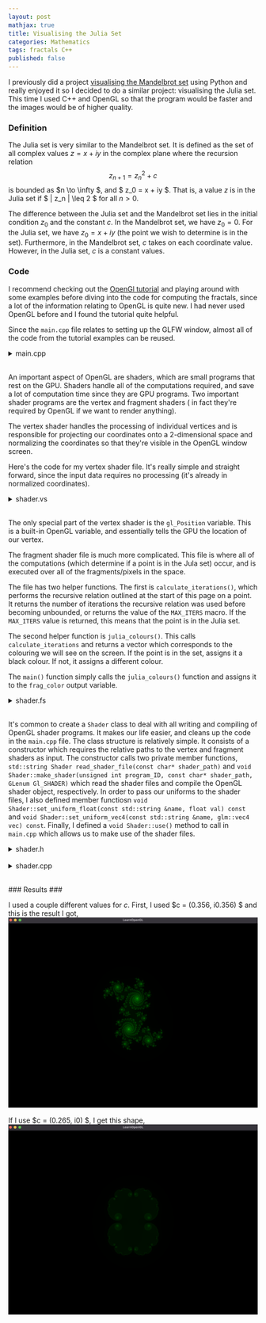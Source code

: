 ```yaml
---
layout: post
mathjax: true 
title: Visualising the Julia Set
categories: Mathematics
tags: fractals C++ 
published: false
---
```


I previously did a project [visualising the Mandelbrot set](https://joeclayton13.github.io/mathematics/2020/12/25/Mandelbrot/) using Python and really enjoyed it so I decided to do a similar project: visualising the Julia set. This time I used C++ and OpenGL so that the program would be faster and the images would be of higher quality. 


### Definition ### 

The Julia set is very similar to the Mandelbrot set. It is defined as the set of all complex values $z = x + iy$ in the complex plane where the recursion relation 
$$
z_{n+1} = z_n^2 + c
$$
is bounded as $n \to \infty $, and $ z_0 = x + iy $. That is, a value $z$ is in the Julia set if $ | z_n | \leq 2 $ for all $n > 0$.

The difference between the Julia set and the Mandelbrot set lies in the initial condition $z_0$ and the constant $c$. In the Mandelbrot set, we have $z_0 = 0$. For the Julia set, we have $z_0 = x + iy$ (the point we wish to determine is in the set). Furthermore, in the Mandelbrot set, $c$ takes on each coordinate value. However, in the Julia set, $c$ is a constant values. 



### Code ###

I recommend checking out the [OpenGl tutorial](https://learnopengl.com/Introduction) and playing around with some examples before diving into the code for computing the fractals, since a lot of the information relating to OpenGL is quite new. I had never used OpenGL before and I found the tutorial quite helpful. 


Since the ```main.cpp``` file relates to setting up the GLFW window, almost all of the code from the tutorial examples can be reused. 

<details>
<summary>main.cpp</summary>
<p>

```cpp
#include <glad/glad.h>
#include <GLFW/glfw3.h>
#include <glm/glm.hpp>
#include <glm/gtc/matrix_transform.hpp>
#include <glm/gtc/type_ptr.hpp>

#include <iostream>
#include <shader.h>


// Global variables for glfw window object
const int screen_width = 1080; 
const int screen_height = 1080; 


// Global variables for moving around the window 
float center_x {-0.5f}; 
float center_y {-0.25f};
float zoom {1.0f};


// Function to process input: checks if certain keys are pressed
// This function lets us move around on the screen
void processInput(GLFWwindow *window) 
{
    // If we press ESC, close window 
    if (glfwGetKey(window, GLFW_KEY_ESCAPE) == GLFW_PRESS)
    {
        glfwSetWindowShouldClose(window, true);
    }

    // Up
    if (glfwGetKey(window, GLFW_KEY_UP) == GLFW_PRESS)
    {
        center_y = center_y + 0.05f * zoom;

        if (center_y > 1.0f)
        {
            center_y = 1.0f;
        }
    }

    // Down 
    if (glfwGetKey(window, GLFW_KEY_DOWN) == GLFW_PRESS)
    {
        center_y = center_y - 0.05f * zoom;

        if (center_y < -1.0f)
        {
            center_y = -1.0f;
        }
    }

    // Left
    if (glfwGetKey(window, GLFW_KEY_LEFT) == GLFW_PRESS)
    {
        center_x = center_x - 0.05f * zoom;

        if (center_x > 1.0f)
        {
            center_x = 1.0f;
        }
    }

    // Right
    if (glfwGetKey(window, GLFW_KEY_RIGHT) == GLFW_PRESS)
    {
        center_x = center_x + 0.05f * zoom;

        if (center_x < -1.0f)
        {
            center_x = -1.0f;
        }
    }

    // Zoom Out 
    if (glfwGetKey(window, GLFW_KEY_LEFT_SHIFT) == GLFW_PRESS)
    {
        zoom = zoom * 1.02f;

        if (zoom > 1.0f) 
        {
            zoom = 1.0f; 
        }
    }

    // Zoom In
    if (glfwGetKey(window, GLFW_KEY_LEFT_CONTROL) == GLFW_PRESS)
    {
        zoom = zoom * 0.98f;

        if (zoom < 0.00001f) 
        {
            zoom = 0.00001f;
        }
    }
}

// Function for each time the window size changes
void framebuffer_size_callback(GLFWwindow *window, int height, int width) 
{
    // When the window size changes this function gets called back

    // viewport matches the new window dimensions
    glViewport(0,0,width, height);
}


float vertices[] = {
         1.0f,  1.0f, 0.0f, // top right
         1.0f, -1.0f, 0.0f, // bottom right
        -1.0f, -1.0f, 0.0f, // bottom left
        -1.0f,  1.0f, 0.0f  // top left
    };

unsigned int indices[] = {
    0, 1, 3, // first triangle
    1, 2, 3  // 2nd triangle
};


// Main 

int main()
{

    // initialize glfw and configure
    glfwInit(); 
    glfwWindowHint(GLFW_CONTEXT_VERSION_MAJOR, 3);
    glfwWindowHint(GLFW_CONTEXT_VERSION_MINOR, 3);
    glfwWindowHint(GLFW_OPENGL_PROFILE, GLFW_OPENGL_CORE_PROFILE);

    // Using Apple so I need this line
    glfwWindowHint(GLFW_OPENGL_FORWARD_COMPAT, GL_TRUE);

    // glfw window object
    GLFWwindow* window = glfwCreateWindow(screen_width, screen_height, "LearnOpenGL", NULL, NULL); 
    if (window == NULL)
    {
        std::cout << "Failed to create GLFW window" << std::endl; 
        glfwTerminate(); 
        return -1; 
    }

    glfwMakeContextCurrent(window);
    glfwSetFramebufferSizeCallback(window, framebuffer_size_callback);

    // Check GLAD loaded correctly 
    if (!gladLoadGLLoader((GLADloadproc)glfwGetProcAddress))
    {
        std::cout << "Failed to load GLAD" << std::endl; 
        return -1; 
    }



    // Vertex Objects
    // ---------------------------------------------------------------------------
    unsigned int VAO, VBO, EBO; 
    glGenVertexArrays(1, &VAO); // Create Vertex Array Object
    glGenBuffers(1, &VBO); // Create Vertex Buffer Object
    glGenBuffers(1, &EBO); // Create Element Buffer Object

    glBindVertexArray(VAO); // Bind VAO
    
    glBindBuffer(GL_ARRAY_BUFFER, VBO); // Bind the buffer
    glBufferData(GL_ARRAY_BUFFER, sizeof(vertices), vertices, GL_STATIC_DRAW); // Copy vertices into buffer memory

    glBindBuffer(GL_ELEMENT_ARRAY_BUFFER, EBO); // Bind Element Buffer
    glBufferData(GL_ELEMENT_ARRAY_BUFFER, sizeof(indices), indices, GL_STATIC_DRAW); // Copy indices into buffer memory

    glVertexAttribPointer(0,3, GL_FLOAT, GL_FALSE, 3 * sizeof(float), (void*)0);
    glEnableVertexAttribArray(0);


    // Shaders
    // ---------------------------------------------------------------------------
    Shader myshader("../include/shader/shader.vs", "../include/shader/shader.fs");

    glEnable(GL_DEPTH_TEST);

    // loop to keep the window open
    while (!glfwWindowShouldClose(window))
    {
        // input
        processInput(window);

        glClearColor(0.2f, 0.0f, 0.2f, 1.0f);
        glClear(GL_COLOR_BUFFER_BIT | GL_DEPTH_BUFFER_BIT);

        myshader.use(); 

        // Create uniforms to be used in fragment shader
        myshader.set_uniform_float("zoom", zoom); 
        myshader.set_uniform_float("center_x", center_x); 
        myshader.set_uniform_float("center_y", center_y); 

        glBindVertexArray(VAO);
        glDrawElements(GL_TRIANGLES, 6, GL_UNSIGNED_INT, 0);
        //glBindVertexArray(0);
        
        glfwSwapBuffers(window); 
        glfwPollEvents(); 
    }

    // Delete VAO, VBO, EBO
    glDeleteVertexArrays(1, &VAO); 
    glDeleteBuffers(1, &VBO); 
    glDeleteBuffers(1, &EBO);

    // close window
    glfwTerminate(); 

    return 0; 
}
```
</p>
</details>

<br/>

An important aspect of OpenGL are shaders, which are small programs that rest on the GPU. Shaders handle all of the computations required, and save a lot of computation time since they are GPU programs. Two important shader programs are the vertex and fragment shaders ( in fact they're required by OpenGL if we want to render anything).

The vertex shader handles the processing of individual vertices and is responsible for projecting our coordinates onto a 2-dimensional space and normalizing the coordinates so that they're visible in the OpenGL window screen. 

Here's the code for my vertex shader file. It's really simple and straight forward, since the input data requires no processing (it's already in normalized coordinates).

<details>
<summary>shader.vs</summary>
<p>

```cpp
#version 330 core

// pass in positions from VBO
layout (location = 0) in vec3 pos; 

void main()
{
    // use gl_Position built-in variable
    gl_Position = vec4(pos.xyz, 1.0);
}
```
</p>
</details>

<br/>

The only special part of the vertex shader is the ```gl_Position``` variable. This is a built-in OpenGL variable, and essentially tells the GPU the location of our vertex.

The fragment shader file is much more complicated. This file is where all of the computations (which determine if a point is in the Jula set) occur, and is executed over all of the fragments/pixels in the space. 

The file has two helper functions. The first is ```calculate_iterations()```, which performs the recursive relation outlined at the start of this page on a point. It returns the number of iterations the recursive relation was used before becoming unbounded, or returns the value of the ```MAX_ITERS``` macro. If the ```MAX_ITERS``` value is returned, this means that the point is in the Julia set. 

The second helper function is ```julia_colours()```. This calls ```calculate_iterations``` and returns a vector which corresponds to the colouring we will see on the screen. If the point is in the set, assigns it a black colour. If not, it assigns a different colour. 

The ```main()``` function simply calls the ```julia_colours()``` function and assigns it to the ```frag_color``` output variable. 

<details>
<summary>shader.fs</summary>
<p>

```cpp
#version 330 core

in vec4 gl_FragCoord; 
out vec4 frag_color; 

#define MAX_ITERS 500

// Pass in our previous global variables using OpenGL uniforms
uniform float center_x;
uniform float center_y;
uniform float zoom;


// Helper function to calculate the number of iterations we reach
int calculate_iterations()
{
    // Initialise z_0 as our coordinate
    float zx = ((gl_FragCoord.x / 1080.0f - 0.5f) * zoom + center_x) * 4.0;
    float zy = ((gl_FragCoord.y / 1080.0f - 0.5f) * zoom + center_y) * 4.0;

    // Initialise our constant c
    // We can change these values to get different shapes
    float cx = 0.356;
    float cy = 0.356;

    // Iterate to see how many iterations before we become unbounded
    int iters = 0; 
    while (iters < MAX_ITERS)
    {
        float zx_temp = zx;
        zx = (zx * zx - zy * zy) + cx; 
        zy = (2.0 * zx_temp * zy) + cy;

        // Check if we become unbounded
        if ( zx * zx + zy * zy > 4.0)
        {
            break;
        }
        ++iters; 
    }

    return iters; 
}

// Function to determine the colours of our Julia set
vec4 julia_colours()
{
    // Call our helper function to compute the iterations
    int iters = calculate_iterations(); 

    // If the point is in the Julia set, give it a black colour
    if (iters == MAX_ITERS)
    {
        gl_FragDepth = 0.0f;
        return vec4(0.0f, 0.0f, 0.0f, 1.0f);
    }

    // otherwise we colour it
    return vec4(0.0f, float(iters) / MAX_ITERS, 0.0f, 1.0f);
}


// Main 
void main()
{
    frag_color = julia_colours();
}
```
</p>
</details>

<br/>

It's common to create a ```Shader``` class to deal with all writing and compiling of OpenGL shader programs. It makes our life easier, and cleans up the code in the ```main.cpp``` file. The class structure is relatively simple. It consists of a constructor which requires the relative paths to the vertex and fragment shaders as input. The constructor calls two private member functions,  ```std::string Shader read_shader_file(const char* shader_path)``` and ```void Shader::make_shader(unsigned int program_ID, const char* shader_path, GLenum Gl_SHADER)``` which read the shader files and compile the OpenGL shader object, respectively. In order to pass our uniforms to the shader files, I also defined member functiosn ```void Shader::set_uniform_float(const std::string &name, float val) const``` and ```void Shader::set_uniform_vec4(const std::string &name, glm::vec4 vec) const```. Finally, I defined a ```void Shader::use()``` method to call in ```main.cpp``` which allows us to make use of the shader files. 

<details>
<summary>shader.h</summary>
<p>

```cpp
#ifndef shader_h
#define shader_h


#include <glad/glad.h>
#include <glm/glm.hpp>
#include <string>
#include <iostream>
#include <fstream>
#include <sstream>


class Shader
{
public: 
    // Data Members
    // ---------------------------------------------
    
    // Shader Program ID
    unsigned int ID; 

    // Member Functions
    // ---------------------------------------------

    // Constructor & Destructor
    Shader(const char* VertexPath, const char* FragPath); 
    ~Shader(); 

    // Method to activate / use our shaders
    void use(); 

    // Methods to set our OpenGL uniforms
    void set_uniform_float(const std::string &name, float val) const; 
    void set_uniform_vec4(const std::string &name, glm::vec4 vec) const; 

private: 
    // Methods relating to creating the shader ob
    void make_shader(unsigned int program_id, const char *shader_path, GLenum GL_shader); 
    std::string read_shader_file(const char* shader_path);
};

#endif
```
</p>
</details>

<br/>


<details>
<summary>shader.cpp</summary>
<p>

```cpp
#include <glad/glad.h>
#include <shader.h>

// Public Member Functions
// ---------------------------------------------

// Constructor
Shader::Shader(const char* VertexPath, const char* FragPath)
{
    ID = glCreateProgram(); 

    // Create our Vertex and Fragment Shader
    make_shader(ID, VertexPath, GL_VERTEX_SHADER);
    make_shader(ID, FragPath, GL_FRAGMENT_SHADER);

    // Link shaders to our Shader Program
    glLinkProgram(ID);

    // Check Program linked correctly
    int success; 
    char infolog[512];

    glGetProgramiv(ID, GL_LINK_STATUS, &success);
    if(!success)
    {
        glGetProgramInfoLog(ID, 512, NULL, infolog);
        std::cout << "Shader Program Failed to Link\n" << infolog << std::endl; 
    }
}


// Destructor
Shader::~Shader()
{
    if (ID != 0)
    {
        glDeleteProgram(ID);
    }

    ID = 0;
}

// Use the shader
void Shader::use()
{
    glUseProgram(ID); 
}

// Set OpenGL uniforms as a float
void Shader::set_uniform_float(const std::string &name, float val) const
{
    glUniform1f(glGetUniformLocation(ID, name.c_str()), val);
}

// Set OpenGL uniform as a vector
void Shader::set_uniform_vec4(const std::string &name, glm::vec4 vec) const
{
    glUniform4f(glGetUniformLocation(ID, name.c_str()), vec.x, vec.y, vec.z, vec.w);
}


// Private Member Functions
// ---------------------------------------------

// Function to read the a shader file 
std::string Shader::read_shader_file(const char* shader_path)
{
    std::ifstream f(shader_path); 

    // Check if the file was correctly opened
    if(! f.is_open()){
        std::cout << "Failed to open file: " << shader_path << std::endl;
    }

    // Retrieve the stream of characters from file associated buffer object
    std::stringstream shader_stream; 
    shader_stream << f.rdbuf();  
    f.close(); 

    // Turn our stringstream object into a string
    std::string shader_string = shader_stream.str().c_str();
    return shader_string;
    
}



void Shader::make_shader(unsigned int program_id, const char* shader_path, GLenum GL_SHADER)
{
    
    // Read our shader file and extract as a string
    std::string shader_string = read_shader_file(shader_path);

    // Pointer to the shader string as a C string
    unsigned int shader; 
    const char* shader_code = shader_string.c_str();
    
    shader = glCreateShader(GL_SHADER);
    glShaderSource(shader, 1, &shader_code, NULL );
    glCompileShader(shader); 


    // Check the shader configured correctly
    int success; 
    char infolog[512];
    glGetShaderiv(shader, GL_COMPILE_STATUS, &success);
    if(!success)
    {
        glGetShaderInfoLog(shader, 512, NULL, infolog); 
        std::cout << "Shader Failed: " << shader_path << std::endl; 
        std::cout << infolog << std::endl;
    }

    // Attach Shader to Shader Program
    glAttachShader(program_id, shader);
}
```
</p>
</details>

<br/>






### Results ###

I used a couple different values for $c$. First, I used $c = (0.356, i0.356) $ and this is the result I got, 
![](/Images/Julia/JuliaC=(0.356,0.356i).png?raw=true)


If I use $c = (0.265, i0) $, I get this shape, 
![](/Images/Julia/JuliaC=(0.265,0i).png?raw=true)